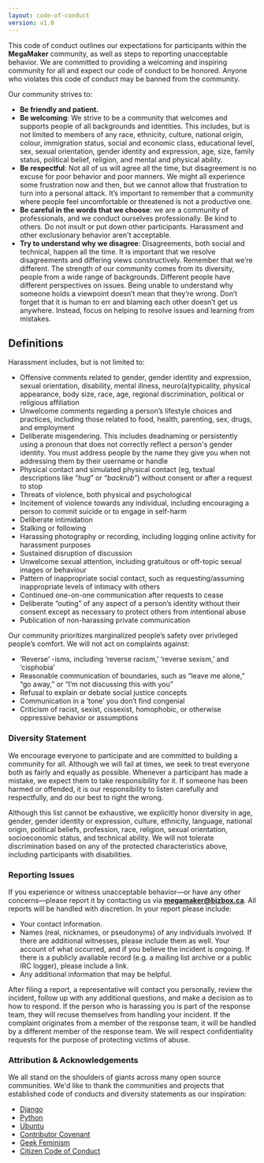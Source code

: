 ```yaml
---
layout: code-of-conduct
version: v1.0
---
```


This code of conduct outlines our expectations for participants within the **MegaMaker** community, as well as steps to reporting unacceptable behavior. We are committed to providing a welcoming and inspiring community for all and expect our code of conduct to be honored. Anyone who violates this code of conduct may be banned from the community.

Our community strives to:

* **Be friendly and patient.**
* **Be welcoming**: We strive to be a community that welcomes and supports people of all backgrounds and identities. This includes, but is not limited to members of any race, ethnicity, culture, national origin, colour, immigration status, social and economic class, educational level, sex, sexual orientation, gender identity and expression, age, size, family status, political belief, religion, and mental and physical ability.
* **Be respectful**:  Not all of us will agree all the time, but disagreement is no excuse for poor behavior and poor manners. We might all experience some frustration now and then, but we cannot allow that frustration to turn into a personal attack. It’s important to remember that a community where people feel uncomfortable or threatened is not a productive one.
* **Be careful in the words that we choose**: we are a community of professionals, and we conduct ourselves professionally. Be kind to others. Do not insult or put down other participants. Harassment and other exclusionary behavior aren't acceptable.
* **Try to understand why we disagree**: Disagreements, both social and technical, happen all the time. It is important that we resolve disagreements and differing views constructively. Remember that we’re different. The strength of our community comes from its diversity, people from a wide range of backgrounds. Different people have different perspectives on issues. Being unable to understand why someone holds a viewpoint doesn’t mean that they’re wrong. Don’t forget that it is human to err and blaming each other doesn’t get us anywhere. Instead, focus on helping to resolve issues and learning from mistakes.

## Definitions

Harassment includes, but is not limited to:

- Offensive comments related to gender, gender identity and expression, sexual orientation, disability, mental illness, neuro(a)typicality, physical appearance, body size, race, age, regional discrimination, political or religious affiliation
- Unwelcome comments regarding a person’s lifestyle choices and practices, including those related to food, health, parenting, sex, drugs, and employment
- Deliberate misgendering. This includes deadnaming or persistently using a pronoun that does not correctly reflect a person's gender identity. You must address people by the name they give you when not addressing them by their username or handle
- Physical contact and simulated physical contact (eg, textual descriptions like “*hug*” or “*backrub*”) without consent or after a request to stop
- Threats of violence, both physical and psychological
- Incitement of violence towards any individual, including encouraging a person to commit suicide or to engage in self-harm
- Deliberate intimidation
- Stalking or following
- Harassing photography or recording, including logging online activity for harassment purposes
- Sustained disruption of discussion
- Unwelcome sexual attention, including gratuitous or off-topic sexual images or behaviour
- Pattern of inappropriate social contact, such as requesting/assuming inappropriate levels of intimacy with others
- Continued one-on-one communication after requests to cease
- Deliberate “outing” of any aspect of a person’s identity without their consent except as necessary to protect others from intentional abuse
- Publication of non-harassing private communication

Our community prioritizes marginalized people’s safety over privileged people’s comfort. We will not act on complaints against:

- ‘Reverse’ -isms, including ‘reverse racism,’ ‘reverse sexism,’ and ‘cisphobia’
- Reasonable communication of boundaries, such as “leave me alone,” “go away,” or “I’m not discussing this with you”
- Refusal to explain or debate social justice concepts
- Communication in a ‘tone’ you don’t find congenial
- Criticism of racist, sexist, cissexist, homophobic, or otherwise oppressive behavior or assumptions


### Diversity Statement

We encourage everyone to participate and are committed to building a community for all. Although we will fail at times, we seek to treat everyone both as fairly and equally as possible. Whenever a participant has made a mistake, we expect them to take responsibility for it. If someone has been harmed or offended, it is our responsibility to listen carefully and respectfully, and do our best to right the wrong.

Although this list cannot be exhaustive, we explicitly honor diversity in age, gender, gender identity or expression, culture, ethnicity, language, national origin, political beliefs, profession, race, religion, sexual orientation, socioeconomic status, and technical ability. We will not tolerate discrimination based on any of the protected
characteristics above, including participants with disabilities.

### Reporting Issues

If you experience or witness unacceptable behavior—or have any other concerns—please report it by contacting us via **megamaker@bizbox.ca**. All reports will be handled with discretion. In your report please include:

- Your contact information.
- Names (real, nicknames, or pseudonyms) of any individuals involved. If there are additional witnesses, please
include them as well. Your account of what occurred, and if you believe the incident is ongoing. If there is a publicly available record (e.g. a mailing list archive or a public IRC logger), please include a link.
- Any additional information that may be helpful.

After filing a report, a representative will contact you personally, review the incident, follow up with any additional questions, and make a decision as to how to respond. If the person who is harassing you is part of the response team, they will recuse themselves from handling your incident. If the complaint originates from a member of the response team, it will be handled by a different member of the response team. We will respect confidentiality requests for the purpose of protecting victims of abuse.

### Attribution & Acknowledgements

We all stand on the shoulders of giants across many open source communities.  We'd like to thank the communities and projects that established code of conducts and diversity statements as our inspiration:

* [Django](https://www.djangoproject.com/conduct/reporting/)
* [Python](https://www.python.org/community/diversity/)
* [Ubuntu](http://www.ubuntu.com/about/about-ubuntu/conduct)
* [Contributor Covenant](http://contributor-covenant.org/)
* [Geek Feminism](http://geekfeminism.org/about/code-of-conduct/)
* [Citizen Code of Conduct](http://citizencodeofconduct.org/)
